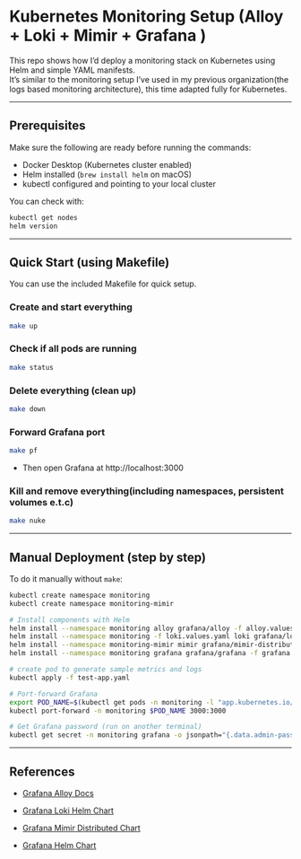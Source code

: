 # Kubernetes Monitoring Setup (Alloy + Loki + Mimir + Grafana )

This repo shows how I’d deploy a monitoring stack on Kubernetes using Helm and simple YAML manifests.  
It’s similar to the monitoring setup I’ve used in my previous organization(the logs based monitoring architecture), this time adapted fully for Kubernetes.

---

## Prerequisites

Make sure the following are ready before running the commands:

- Docker Desktop (Kubernetes cluster enabled)
- Helm installed (`brew install helm` on macOS)
- kubectl configured and pointing to your local cluster

You can check with:

```bash
kubectl get nodes
helm version
```

---

## Quick Start (using Makefile)

You can use the included Makefile for quick setup.

### Create and start everything

```bash
make up
```

### Check if all pods are running

```bash
make status
```

### Delete everything (clean up)

```bash
make down
```

### Forward Grafana port

```bash
make pf
```

- Then open Grafana at http://localhost:3000

### Kill and remove everything(including namespaces, persistent volumes e.t.c)

```bash
make nuke
```

---

## Manual Deployment (step by step)

To do it manually without `make`:

```bash
kubectl create namespace monitoring
kubectl create namespace monitoring-mimir

# Install components with Helm
helm install --namespace monitoring alloy grafana/alloy -f alloy.values.yaml
helm install --namespace monitoring -f loki.values.yaml loki grafana/loki
helm install --namespace monitoring-mimir mimir grafana/mimir-distributed
helm install --namespace monitoring grafana grafana/grafana -f grafana.values.yaml

# create pod to generate sample metrics and logs
kubectl apply -f test-app.yaml

# Port-forward Grafana
export POD_NAME=$(kubectl get pods -n monitoring -l "app.kubernetes.io/name=grafana" -o jsonpath="{.items[0].metadata.name}")
kubectl port-forward -n monitoring $POD_NAME 3000:3000

# Get Grafana password (run on another terminal)
kubectl get secret -n monitoring grafana -o jsonpath="{.data.admin-password}" | base64 --decode; echo
```

---

## References

- [Grafana Alloy Docs](https://grafana.com/docs/alloy/latest/set-up/install/kubernetes/)

- [Grafana Loki Helm Chart](https://grafana.com/docs/loki/latest/setup/install/helm/install-microservices/)

- [Grafana Mimir Distributed Chart](https://grafana.com/docs/helm-charts/mimir-distributed/latest/get-started-helm-charts/)

- [Grafana Helm Chart](https://grafana.com/docs/grafana/latest/setup-grafana/installation/helm/)